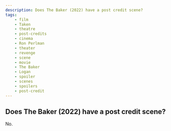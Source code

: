 ```yaml
---
description: Does The Baker (2022) have a post credit scene?
tags: 
    - film
    - Taken
    - theatre
    - post-credits
    - cinema
    - Ron Perlman
    - theater
    - revenge
    - scene
    - movie
    - The Baker
    - Logan
    - spoiler
    - scenes
    - spoilers
    - post-credit
---
```


## Does The Baker (2022) have a post credit scene?

No.
